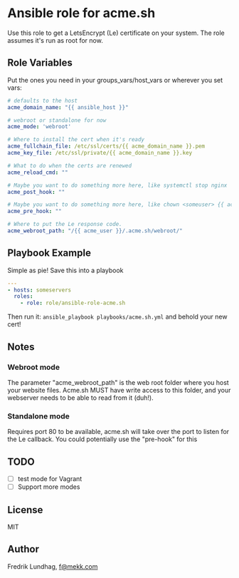 # Ansible role for acme.sh

Use this role to get a LetsEncrypt (Le) certificate on your system. The role assumes it's run as root for now.

## Role Variables

Put the ones you need in your groups_vars/host_vars or wherever you set vars:
```yml
# defaults to the host
acme_domain_name: "{{ ansible_host }}"

# webroot or standalone for now
acme_mode: 'webroot'

# Where to install the cert when it's ready
acme_fullchain_file: /etc/ssl/certs/{{ acme_domain_name }}.pem
acme_key_file: /etc/ssl/private/{{ acme_domain_name }}.key

# What to do when the certs are renewed
acme_reload_cmd: ""

# Maybe you want to do something more here, like systemctl stop nginx
acme_post_hook: ""

# Maybe you want to do something more here, like chown <someuser> {{ acme_key_file }} ; systemctl start nginx
acme_pre_hook: ""

# Where to put the Le response code. 
acme_webroot_path: "/{{ acme_user }}/.acme.sh/webroot/"

```

## Playbook Example

Simple as pie! Save this into a playbook

```yml
---
- hosts: someservers 
  roles:
    - role: role/ansible-role-acme.sh
```

Then run it: `ansible_playbook playbooks/acme.sh.yml` and behold your new cert!

## Notes

### Webroot mode
The parameter "acme_webroot_path" is the web root folder where you host your website files. Acme.sh MUST have write access to this folder, and your webserver needs to be able to read from it (duh!).

### Standalone mode
Requires port 80 to be available, acme.sh will take over the port to listen for the Le callback. You could potentially use the "pre-hook" for this

## TODO

- [ ] test mode for Vagrant
- [ ] Support more modes

## License

MIT

## Author

Fredrik Lundhag, <f@mekk.com>
